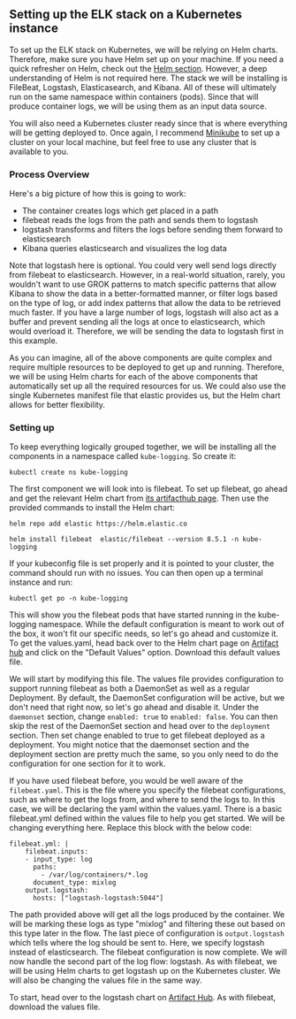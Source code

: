 ## Setting up the ELK stack on a Kubernetes instance

To set up the ELK stack on Kubernetes, we will be relying on Helm charts. Therefore, make sure you have Helm set up on your machine. If you need a quick refresher on Helm, check out the [Helm section](../Helm101/what-is-helm.md). However, a deep understanding of Helm is not required here. The stack we will be installing is FileBeat, Logstash, Elasticasearch, and Kibana. All of these will ultimately run on the same namespace within containers (pods). Since that will produce container logs, we will be using them as an input data source.

You will also need a Kubernetes cluster ready since that is where everything will be getting deployed to. Once again, I recommend [Minikube](https://minikube.sigs.k8s.io/docs/start/) to set up a cluster on your local machine, but feel free to use any cluster that is available to you.

### Process Overview

Here's a big picture of how this is going to work:

- The container creates logs which get placed in a path
- filebeat reads the logs from the path and sends them to logstash
- logstash transforms and filters the logs before sending them forward to elasticsearch
- Kibana queries elasticsearch and visualizes the log data

Note that logstash here is optional. You could very well send logs directly from filebeat to elasticsearch. However, in a real-world situation, rarely, you wouldn't want to use GROK patterns to match specific patterns that allow Kibana to show the data in a better-formatted manner, or filter logs based on the type of log, or add index patterns that allow the data to be retrieved much faster. If you have a large number of logs, logstash will also act as a buffer and prevent sending all the logs at once to elasticsearch, which would overload it. Therefore, we will be sending the data to logstash first in this example.

As you can imagine, all of the above components are quite complex and require multiple resources to be deployed to get up and running. Therefore, we will be using Helm charts for each of the above components that automatically set up all the required resources for us. We could also use the single Kubernetes manifest file that elastic provides us, but the Helm chart allows for better flexibility.

### Setting up

To keep everything logically grouped together, we will be installing all the components in a namespace called `kube-logging`. So create it:

```
kubectl create ns kube-logging
```

The first component we will look into is filebeat. To set up filebeat, go ahead and get the relevant Helm chart from [its artifacthub page](https://artifacthub.io/packages/helm/elastic/filebeat?modal=install). Then use the provided commands to install the Helm chart:

```
helm repo add elastic https://helm.elastic.co
```

```
helm install filebeat  elastic/filebeat --version 8.5.1 -n kube-logging
```

If your kubeconfig file is set properly and it is pointed to your cluster, the command should run with no issues. You can then open up a terminal instance and run:

```
kubectl get po -n kube-logging
```

This will show you the filebeat pods that have started running in the kube-logging namespace. While the default configuration is meant to work out of the box, it won't fit our specific needs, so let's go ahead and customize it. To get the values.yaml, head back over to the Helm chart page on [Artifact hub](https://artifacthub.io/packages/helm/elastic/filebeat/7.6.1) and click on the "Default Values" option. Download this default values file.

We will start by modifying this file. The values file provides configuration to support running filebeat as both a DaemonSet as well as a regular Deployment. By default, the DaemonSet configuration will be active, but we don't need that right now, so let's go ahead and disable it. Under the `daemonset` section, change `enabled: true` to `enabled: false`.  You can then skip the rest of the DaemonSet section and head over to the `deployment` section. Then set change enabled to true to get filebeat deployed as a deployment. You might notice that the daemonset section and the deployment section are pretty much the same, so you only need to do the configuration for one section for it to work.

If you have used filebeat before, you would be well aware of the `filebeat.yaml`. This is the file where you specify the filebeat configurations, such as where to get the logs from, and where to send the logs to. In this case, we will be declaring the yaml within the values.yaml. There is a basic filebeat.yml defined within the values file to help you get started. We will be changing everything here. Replace this block with the below code:

```
filebeat.yml: |
    filebeat.inputs:
    - input_type: log
      paths:
        - /var/log/containers/*.log
      document_type: mixlog
    output.logstash:
      hosts: ["logstash-logstash:5044"]
```

The path provided above will get all the logs produced by the container. We will be marking these logs as type "mixlog" and filtering these out based on this type later in the flow. The last piece of configuration is `output.logstash` which tells where the log should be sent to. Here, we specify logstash instead of elasticsearch. The filebeat configuration is now complete. We will now handle the second part of the log flow: logstash. As with filebeat, we will be using Helm charts to get logstash up on the Kubernetes cluster. We will also be changing the values file in the same way.

To start, head over to the logstash chart on [Artifact Hub](https://artifacthub.io/packages/helm/elastic/logstash). As with filebeat, download the values file.